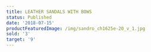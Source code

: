 ```yaml
---
title: LEATHER SANDALS WITH BOWS
status: Published
date: '2018-07-15'
productFeaturedImage: /img/sandro_ch1625e-20_v_1.jpg
sold: '3'
target: '9'
---
```



